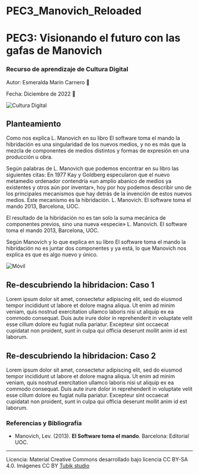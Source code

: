 # PEC3_Manovich_Reloaded
# PEC3: Visionando el futuro con las gafas de Manovich 

### Recurso de aprendizaje de Cultura Digital 


Autor: Esmeralda Marín Carnero :cherry_blossom:


Fecha: Diciembre de 2022 :notebook_with_decorative_cover:

![Cultura Digital](https://miro.medium.com/max/1400/0*9PyyNvrO2PcD3KuU.png) 



## Planteamiento


Como nos explica L. Manovich en su libro El software toma el mando la hibridación es una singularidad de los nuevos medios, y no es más que la mezcla de componentes de medios distintos y formas de expresión en una producción u obra.

Según palabras de L. Manovich que podemos encontrar en su libro las siguientes citas:
En 1977 Kay y Goldberg especularon que el nuevo metamedio ordenador contendría «un amplio abanico de medios ya existentes y otros aún por inventar», hoy por hoy podemos describir uno de los principales mecanismos que hay detrás de la invención de estos nuevos medios. Este mecanismo es la hibridación. L. Manovich. El software toma el mando 2013, Barcelona, UOC.

El resultado de la hibridación no es tan solo la suma mecánica de componentes previos, sino una nueva «especie» L. Manovich. El software toma el mando 2013, Barcelona, UOC.

Según Manovich y lo que explica en su libro El software toma el mando la hibridación no es juntar dos componentes y ya está, lo que Manovich nos explica es que es algo nuevo y único.

![Móvil](/pixabay.com/images/id-1869510/) 


## Re-descubriendo la hibridacion: Caso 1

Lorem ipsum dolor sit amet, consectetur adipiscing elit, sed do eiusmod tempor incididunt ut labore et dolore magna aliqua. Ut enim ad minim veniam, quis nostrud exercitation ullamco laboris nisi ut aliquip ex ea commodo consequat. Duis aute irure dolor in reprehenderit in voluptate velit esse cillum dolore eu fugiat nulla pariatur. Excepteur sint occaecat cupidatat non proident, sunt in culpa qui officia deserunt mollit anim id est laborum.


## Re-descubriendo la hibridacion: Caso 2

Lorem ipsum dolor sit amet, consectetur adipiscing elit, sed do eiusmod tempor incididunt ut labore et dolore magna aliqua. Ut enim ad minim veniam, quis nostrud exercitation ullamco laboris nisi ut aliquip ex ea commodo consequat. Duis aute irure dolor in reprehenderit in voluptate velit esse cillum dolore eu fugiat nulla pariatur. Excepteur sint occaecat cupidatat non proident, sunt in culpa qui officia deserunt mollit anim id est laborum.


### Referencias y Bibliografía

* Manovich, Lev. (2013). **El Software toma el mando**. Barcelona: Editorial UOC. 


----

Licencia: Material Creative Commons desarrollado bajo licencia CC BY-SA 4.0. Imágenes CC BY [Tubik studio](https://blog.tubikstudio.com/how-to-create-original-flat-illustrations-designers-tips/) 
